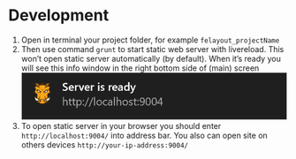 # Development

1. Open in terminal your project folder, for example ```felayout_projectName```
2. Then use command ```grunt``` to start static web server with livereload. This won’t open static server automatically (by default). When it’s ready you will see this info window in the right bottom side of (main) screen
![](t3kit-docs-grunt-ready.png)
3. To open static server in your browser you should enter ```http://localhost:9004/``` into address bar. 
You also can open site on others devices ```http://your-ip-address:9004/```
